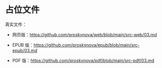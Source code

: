 # 占位文件

真实文件：

- 网页版：<https://github.com/proskynova/web/blob/main/src-web/03.md>

- EPUB 版：<https://github.com/proskynova/epub/blob/main/src-epub/03.md>

- PDF 版：<https://github.com/proskynova/pdf/blob/main/src-pdf/03.md>
